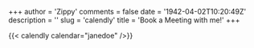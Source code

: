 +++
author = 'Zippy'
comments = false
date = '1942-04-02T10:20:49Z'
description = ''
slug = 'calendly'
title = 'Book a Meeting with me!'
+++

{{< calendly calendar="janedoe" />}}